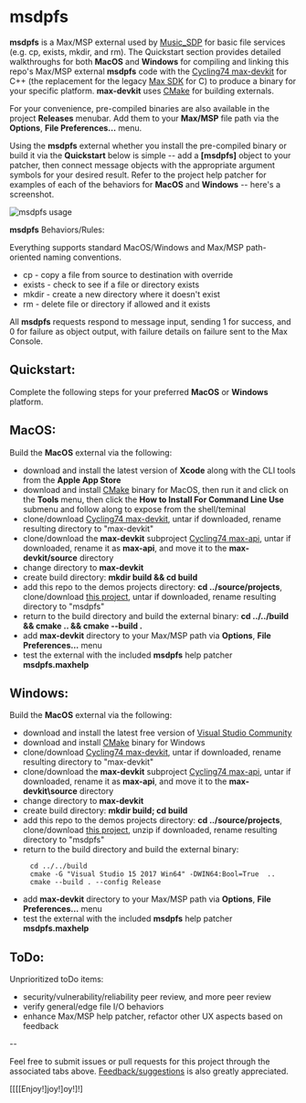 # msdpfs

**msdpfs** is a Max/MSP external used by [Music_SDP](http://musicsdp.com/) for 
basic file services (e.g. cp, exists, mkdir, and rm). The Quickstart section 
provides detailed walkthroughs for both **MacOS** and **Windows** for compiling 
and linking this repo's Max/MSP external **msdpfs** code with the 
[Cycling74 max-devkit](https://github.com/Cycling74/max-devkit) for C++ (the 
replacement for the legacy [Max SDK](https://github.com/Cycling74/max-api) for C) 
to produce a binary for your specific platform. **max-devkit** uses 
[CMake](https://cmake.org/download/) for building externals.

For your convenience, pre-compiled binaries are also available in the project 
**Releases** menubar. Add them to your **Max/MSP** file path via the 
**Options**, **File Preferences...** menu.

Using the **msdpfs** external whether you install the pre-compiled binary or
build it via the **Quickstart** below is simple -- add a **[msdpfs]** object 
to your patcher, then connect message objects with the appropriate argument 
symbols for your desired result. Refer to the project help patcher for examples 
of each of the behaviors for **MacOS** and **Windows** -- here's a screenshot.

![msdpfs usage](https://cloud.githubusercontent.com/assets/52076/25161907/a90dbbf8-248c-11e7-9352-0367c25de4bd.png)

**msdpfs** Behaviors/Rules:

Everything supports standard MacOS/Windows and Max/MSP path-oriented naming
conventions.

* cp - copy a file from source to destination with override
* exists - check to see if a file or directory exists
* mkdir - create a new directory where it doesn't exist
* rm - delete file or directory if allowed and it exists

All **msdpfs** requests respond to message input, sending 1 for success, 
and 0 for failure as object output, with failure details on failure sent to 
the Max Console.


## Quickstart:

Complete the following steps for your preferred **MacOS** or **Windows** platform.


## MacOS:

Build the **MacOS** external via the following:

* download and install the latest version of **Xcode** along with the CLI tools 
from the **Apple App Store**
* download and install [CMake](https://cmake.org/download/) binary for MacOS, 
then run it and click on the **Tools** menu, then click the 
**How to Install For Command Line Use** submenu and follow along to expose 
from the shell/teminal
* clone/download [Cycling74 max-devkit](https://github.com/Cycling74/max-devkit), 
untar if downloaded, rename resulting directory to "max-devkit"
* clone/download the **max-devkit** subproject 
[Cycling74 max-api](https://github.com/Cycling74/max-api), untar if 
downloaded, rename it as **max-api**, and move it to the **max-devkit/source** 
directory
* change directory to **max-devkit**
* create build directory: **mkdir build && cd build**
* add this repo to the demos projects directory: **cd ../source/projects**, 
clone/download [this project](https://github.com/dirkleas/msdpfs.git), untar if 
downloaded, rename resulting directory to "msdpfs"
* return to the build directory and build the external binary:
**cd ../../build && cmake .. && cmake --build .**
* add **max-devkit** directory to your Max/MSP path via 
**Options**, **File Preferences...** menu
* test the external with the included **msdpfs** help patcher **msdpfs.maxhelp**


## Windows:

Build the **MacOS** external via the following:

* download and install the latest free version of 
[Visual Studio Community](https://www.visualstudio.com/downloads/)
* download and install [CMake](https://cmake.org/download/) binary for Windows
* clone/download [Cycling74 max-devkit](https://github.com/Cycling74/max-devkit), 
untar if downloaded, rename resulting directory to "max-devkit"
* clone/download the **max-devkit** subproject 
[Cycling74 max-api](https://github.com/Cycling74/max-api), untar if 
downloaded, rename it as **max-api**, and move it to the **max-devkit\source** 
directory
* change directory to **max-devkit**
* create build directory: **mkdir build; cd build**
* add this repo to the demos projects directory: **cd ../source/projects**, 
clone/download [this project](https://github.com/dirkleas/msdpfs.git), unzip if 
downloaded, rename resulting directory to "msdpfs"
* return to the build directory and build the external binary:
```
     cd ../../build
     cmake -G "Visual Studio 15 2017 Win64" -DWIN64:Bool=True  ..
     cmake --build . --config Release
```
* add **max-devkit** directory to your Max/MSP path via 
**Options**, **File Preferences...** menu
* test the external with the included **msdpfs** help patcher **msdpfs.maxhelp**


## ToDo:

Unprioritized toDo items:

* security/vulnerability/reliability peer review, and more peer review
* verify general/edge file I/O behaviors
* enhance Max/MSP help patcher, refactor other UX aspects based on feedback

--

Feel free to submit issues or pull requests for this project through the 
associated tabs above. 
[Feedback/suggestions](http://musicsdp.com/contact-the-team/) is also greatly 
appreciated. 

[[[[Enjoy!]joy!]oy!]!]
